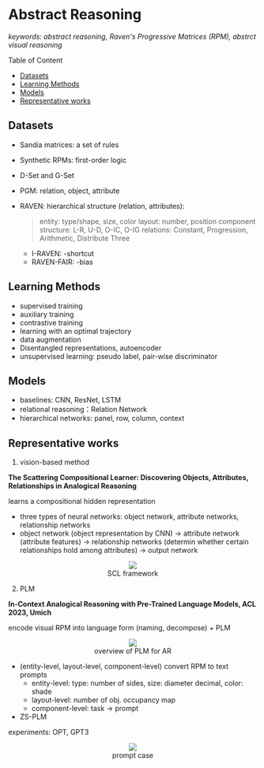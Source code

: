 # Abstract Reasoning

*keywords: abstract reasoning, Raven's Progressive Matrices (RPM), abstrct visual reasoning*

Table of Content

- [Datasets](#datasets)
- [Learning Methods](#learning-methods)
- [Models](#models)
- [Representative works](#representative-works)

## Datasets

* Sandia matrices: a set of rules
* Synthetic RPMs: first-order logic
* D-Set and G-Set
* PGM: relation, object, attribute
* RAVEN: hierarchical structure (relation, attributes):

  > entity: type/shape, size, color
  > layout: number, position
  > component structure: L-R, U-D, O-IC, O-IG
  > relations: Constant, Progression, Arithmetic, Distribute Three
  >

  * I-RAVEN: -shortcut
  * RAVEN-FAIR: -bias

## Learning Methods

* supervised training
* auxiliary training
* contrastive training
* learning with an optimal trajectory
* data augmentation
* Disentangled representations, autoencoder
* unsupervised learning: pseudo label, pair-wise discriminator

## Models

* baselines: CNN, ResNet, LSTM
* relational reasoning：Relation Network
* hierarchical networks: panel, row, column, context

## Representative works

1. vision-based method

**The Scattering Compositional Learner: Discovering Objects, Attributes, Relationships in Analogical Reasoning**

learns a compositional hidden representation

* three types of neural networks: object network, attribute networks, relationship networks
* object network (object representation by CNN) -> attribute network (attribute features) -> relationship networks (determin whether certain relationships hold among attributes) -> output network

<center>
  <img
  src="images/SCL.png">
  <figcaption> SCL framework</figcaption>
</center>

<!-- ![SCL](images/SCL.png "SCL framework")
*framework of SCL* -->

2. PLM

**In-Context Analogical Reasoning with Pre-Trained Language Models, ACL 2023, Umich**

encode visual RPM into language form (naming, decompose) + PLM

<center>
  <img src="images/PLMR1.png">
  <figcaption>overview of PLM for AR</figcaption>
</center>

* (entity-level, layout-level, component-level) convert RPM to text prompts
  * entity-level: type: number of sides, size: diameter decimal, color: shade
  * layout-level: number of obj. occupancy map
  * component-level: task -> prompt
* ZS-PLM

experiments: OPT, GPT3

<center>
  <img src="images/PLMR2.png">
  <figcaption>prompt case</figcaption